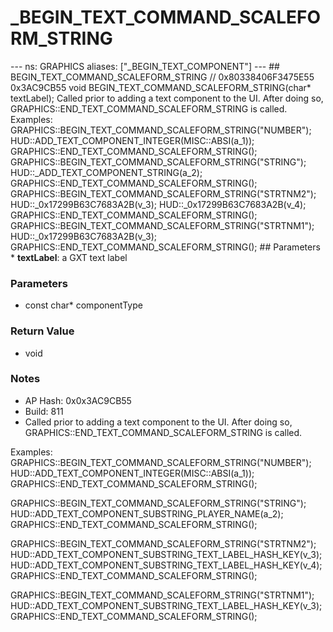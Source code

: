 # _BEGIN_TEXT_COMMAND_SCALEFORM_STRING

--- ns: GRAPHICS aliases: ["_BEGIN_TEXT_COMPONENT"] --- ## BEGIN_TEXT_COMMAND_SCALEFORM_STRING  // 0x80338406F3475E55 0x3AC9CB55 void BEGIN_TEXT_COMMAND_SCALEFORM_STRING(char* textLabel);  Called prior to adding a text component to the UI. After doing so, GRAPHICS::END_TEXT_COMMAND_SCALEFORM_STRING is called. Examples: GRAPHICS::BEGIN_TEXT_COMMAND_SCALEFORM_STRING("NUMBER"); HUD::ADD_TEXT_COMPONENT_INTEGER(MISC::ABSI(a_1)); GRAPHICS::END_TEXT_COMMAND_SCALEFORM_STRING(); GRAPHICS::BEGIN_TEXT_COMMAND_SCALEFORM_STRING("STRING"); HUD::_ADD_TEXT_COMPONENT_STRING(a_2); GRAPHICS::END_TEXT_COMMAND_SCALEFORM_STRING(); GRAPHICS::BEGIN_TEXT_COMMAND_SCALEFORM_STRING("STRTNM2"); HUD::_0x17299B63C7683A2B(v_3); HUD::_0x17299B63C7683A2B(v_4); GRAPHICS::END_TEXT_COMMAND_SCALEFORM_STRING(); GRAPHICS::BEGIN_TEXT_COMMAND_SCALEFORM_STRING("STRTNM1"); HUD::_0x17299B63C7683A2B(v_3); GRAPHICS::END_TEXT_COMMAND_SCALEFORM_STRING();  ## Parameters * **textLabel**: a GXT text label

### Parameters
* const char* componentType

### Return Value
* void

### Notes
* AP Hash: 0x0x3AC9CB55
* Build: 811
* Called prior to adding a text component to the UI. After doing so, GRAPHICS::END_TEXT_COMMAND_SCALEFORM_STRING is called.

Examples:
GRAPHICS::BEGIN_TEXT_COMMAND_SCALEFORM_STRING("NUMBER");
HUD::ADD_TEXT_COMPONENT_INTEGER(MISC::ABSI(a_1));
GRAPHICS::END_TEXT_COMMAND_SCALEFORM_STRING();

GRAPHICS::BEGIN_TEXT_COMMAND_SCALEFORM_STRING("STRING");
HUD::ADD_TEXT_COMPONENT_SUBSTRING_PLAYER_NAME(a_2);
GRAPHICS::END_TEXT_COMMAND_SCALEFORM_STRING();

GRAPHICS::BEGIN_TEXT_COMMAND_SCALEFORM_STRING("STRTNM2");
HUD::ADD_TEXT_COMPONENT_SUBSTRING_TEXT_LABEL_HASH_KEY(v_3);
HUD::ADD_TEXT_COMPONENT_SUBSTRING_TEXT_LABEL_HASH_KEY(v_4);
GRAPHICS::END_TEXT_COMMAND_SCALEFORM_STRING();

GRAPHICS::BEGIN_TEXT_COMMAND_SCALEFORM_STRING("STRTNM1");
HUD::ADD_TEXT_COMPONENT_SUBSTRING_TEXT_LABEL_HASH_KEY(v_3);
GRAPHICS::END_TEXT_COMMAND_SCALEFORM_STRING();

